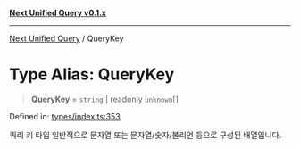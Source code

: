 [**Next Unified Query v0.1.x**](../README.md)

***

[Next Unified Query](../globals.md) / QueryKey

# Type Alias: QueryKey

> **QueryKey** = `string` \| readonly `unknown`[]

Defined in: [types/index.ts:353](https://github.com/newExpand/next-unified-query/blob/main/packages/core/src/types/index.ts#L353)

쿼리 키 타입
일반적으로 문자열 또는 문자열/숫자/불리언 등으로 구성된 배열입니다.
